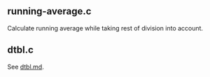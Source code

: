 running-average.c
-----------------

Calculate running average while taking rest of division into account.

dtbl.c
------

See [dtbl.md](https://github.com/danilkipnis/misc/blob/develop/dtbl.md).


